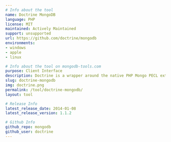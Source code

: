 ```yaml
---
# Info about the tool
name: Doctrine MongoDB
language: PHP
license: MIT
maintained: Actively Maintained
support: unsupported
url: https://github.com/doctrine/mongodb
environments:
- windows
- apple
- linux

# Info about the tool on mongodb-tools.com
purpose: Client Interface
description: Doctrine is a wrapper around the native PHP Mongo PECL extension to provide additional functionality.
slug: doctrine-mongodb
img: doctrine.png
permalink: /tool/doctrine-mongodb/
layout: tool

# Release Info
latest_release_date: 2014-01-08
latest_release_version: 1.1.2

# Github Info
github_repo: mongodb
github_user: doctrine
---
```


